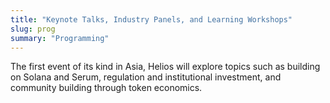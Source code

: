 ```yaml
---
title: "Keynote Talks, Industry Panels, and Learning Workshops"
slug: prog
summary: "Programming"
---
```


The first event of its kind in Asia, Helios will explore topics such as building
on Solana and Serum, regulation and institutional investment, and community
building through token economics.
